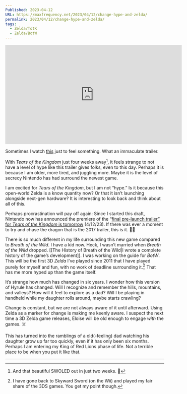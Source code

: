 ```yaml
---
Published: 2023-04-12
URL: https://maxfrequency.net/2023/04/12/change-hype-and-zelda/
permalink: 2023/04/12/change-hype-and-zelda/
tags:
  - Zelda/TotK
  - Zelda/BotW
---
```

<div class=iframe-container>
<iframe width="560" height="315" src="https://www.youtube-nocookie.com/embed/zw47_q9wbBE?si=YSAlhO-bnBU-enHw" title="YouTube video player" frameborder="0" allow="accelerometer; autoplay; clipboard-write; encrypted-media; gyroscope; picture-in-picture; web-share" allowfullscreen></iframe>
</div>

Sometimes I watch [this](https://youtube.com/watch?v=zw47_q9wbBE) just to feel something. What an immaculate trailer.

With *Tears of the Kingdom* just four weeks away[^1], it feels strange to not have a level of hype like this trailer gives folks, even to this day. Perhaps it is because I am older, more tired, and juggling more. Maybe it is the level of secrecy Nintendo has had surround the newest game.

I am excited for *Tears of the Kingdom*, but I am not “hype.” Is it because this open-world Zelda is a know quantity now? Or that it isn’t launching alongside next-gen hardware? It is interesting to look back and think about all of this.

Perhaps procrastination will pay off again: Since I started this draft, Nintendo now has announced the premiere of the “[final pre-launch trailer” for *Tears of the Kingdom* is tomorrow](https://www.youtube.com/live/86RuYpeSEfE?feature=share) (4/12/23). If there was ever a moment to try and chase the dragon that is the 2017 trailer, this is it. 🤞🏻

There is so much different in my life surrounding this new game compared to *Breath of the Wild*. I have a kid now. Heck, I wasn’t married when *Breath of the Wild* dropped. [[The History of Breath of the Wild|I wrote a complete history of the game’s development]]. I was working on the guide for *BotW*. This will be the first 3D *Zelda* I’ve played since 2011 that I have played purely for myself and fun, with no work of deadline surrounding it.[^2] That has me more hyped up than the game itself.

It’s strange how much has changed in six years. I wonder how this version of Hyrule has changed. Will I recognize and remember the hills, mountains, and valleys? How will it feel to explore as a dad? Will I be playing in handheld while my daughter rolls around, maybe starts crawling?

Change is constant, but we are not always aware of it until afterward. Using Zelda as a marker for change is making me keenly aware. I suspect the next time a 3D Zelda game releases, Eloise will be old enough to engage *with* the games. ☠️

This has turned into the ramblings of a old(-feeling) dad watching his daughter grow up far too quickly, even if it has only been six months. Perhaps I am entering my King of Red Lions phase of life. Not a terrible place to be when you put it like that.

---
[^1]: And that beautiful SWOLED out in just two weeks. 🤤
[^2]: I have gone back to Skyward Sword (on the Wii) and played my fair share of the 3DS games. You get my point though.